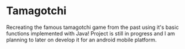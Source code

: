 # Tamagotchi
Recreating the famous tamagotchi game from the past using it's basic functions implemented with Java! Project is still in progress and I am planning to later on develop it for an android mobile platform.
